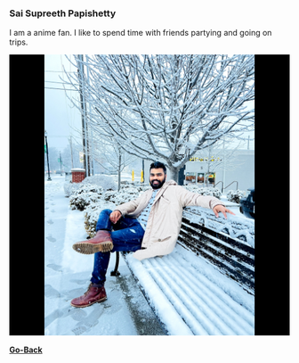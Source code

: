 ### Sai Supreeth Papishetty

I am a anime fan. I like to spend time with friends partying and going on trips.

![profile](mypic.jpg)

**[Go-Back](README.md)**
